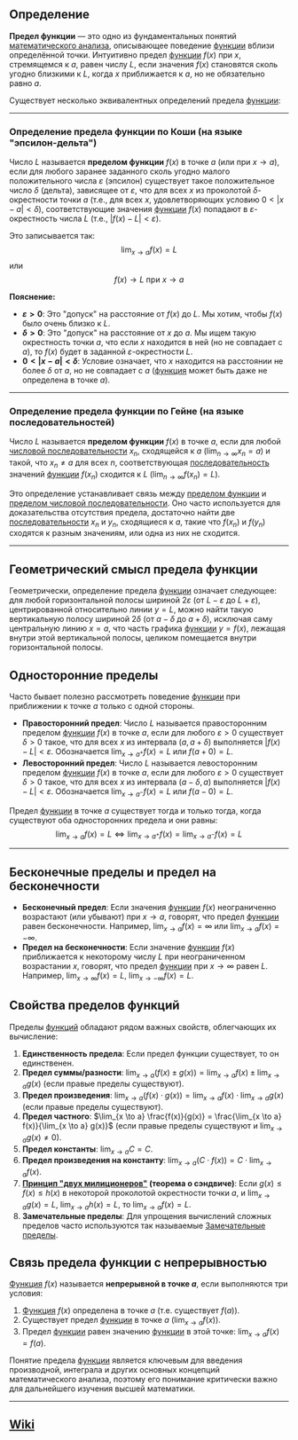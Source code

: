 ## Определение

**Предел функции** — это одно из фундаментальных понятий [математического анализа](https://ru.wikipedia.org/wiki/%D0%9C%D0%B0%D1%82%D0%B5%D0%BC%D0%B0%D1%82%D0%B8%D1%87%D0%B5%D1%81%D0%BA%D0%B8%D0%B9_%D0%B0%D0%BD%D0%B0%D0%BB%D0%B8%D0%B7 "Математический анализ"), описывающее поведение [функции](Функция.md) вблизи определённой точки. Интуитивно предел [функции](Функция.md) $f(x)$ при $x$, стремящемся к $a$, равен числу $L$, если значения $f(x)$ становятся сколь угодно близкими к $L$, когда $x$ приближается к $a$, но не обязательно равно $a$.

Существует несколько эквивалентных определений предела [функции](Функция.md):

---
### Определение предела функции по Коши (на языке "эпсилон-дельта")

Число $L$ называется **пределом функции** $f(x)$ в точке $a$ (или при $x \to a$), если для любого заранее заданного сколь угодно малого положительного числа $\varepsilon$ (эпсилон) существует такое положительное число $\delta$ (дельта), зависящее от $\varepsilon$, что для всех $x$ из проколотой $\delta$-окрестности точки $a$ (т.е., для всех $x$, удовлетворяющих условию $0 < |x - a| < \delta$), соответствующие значения [функции](Функция.md) $f(x)$ попадают в $\varepsilon$-окрестность числа $L$ (т.е., $|f(x) - L| < \varepsilon$).

Это записывается так:
$$ \lim_{x \to a} f(x) = L $$
или
$$ f(x) \to L \text{ при } x \to a $$

**Пояснение:**
*   **$\varepsilon > 0$**: Это "допуск" на расстояние от $f(x)$ до $L$. Мы хотим, чтобы $f(x)$ было очень близко к $L$.
*   **$\delta > 0$**: Это "допуск" на расстояние от $x$ до $a$. Мы ищем такую окрестность точки $a$, что если $x$ находится в ней (но не совпадает с $a$), то $f(x)$ будет в заданной $\varepsilon$-окрестности $L$.
*   **$0 < |x - a| < \delta$**: Условие означает, что $x$ находится на расстоянии не более $\delta$ от $a$, но не совпадает с $a$ ([функция](Функция.md) может быть даже не определена в точке $a$).

---
### Определение предела функции по Гейне (на языке последовательностей)

Число $L$ называется **пределом функции** $f(x)$ в точке $a$, если для любой [числовой последовательности](Числовая%20последовательность.md) $x_n$, сходящейся к $a$ ($\lim_{n \to \infty} x_n = a$) и такой, что $x_n \neq a$ для всех $n$, соответствующая [последовательность](Числовая%20последовательность.md) значений [функции](Функция.md) $f(x_n)$ сходится к $L$ ($\lim_{n \to \infty} f(x_n) = L$).

Это определение устанавливает связь между [пределом функции](Предел%20функции.md) и [пределом числовой последовательности](Предел%20числовой%20последовательности.md). Оно часто используется для доказательства отсутствия предела, достаточно найти две [последовательности](Числовая%20последовательность.md) $x_n$ и $y_n$, сходящиеся к $a$, такие что $f(x_n)$ и $f(y_n)$ сходятся к разным значениям, или одна из них не сходится.

---
## Геометрический смысл предела функции

Геометрически, определение предела [функции](Функция.md) означает следующее: для любой горизонтальной полосы шириной $2\varepsilon$ (от $L-\varepsilon$ до $L+\varepsilon$), центрированной относительно линии $y=L$, можно найти такую вертикальную полосу шириной $2\delta$ (от $a-\delta$ до $a+\delta$), исключая саму центральную линию $x=a$, что часть графика [функции](Функция.md) $y=f(x)$, лежащая внутри этой вертикальной полосы, целиком помещается внутри горизонтальной полосы.

## Односторонние пределы

Часто бывает полезно рассмотреть поведение [функции](Функция.md) при приближении к точке $a$ только с одной стороны.

*   **Правосторонний предел**: Число $L$ называется правосторонним пределом [функции](Функция.md) $f(x)$ в точке $a$, если для любого $\varepsilon > 0$ существует $\delta > 0$ такое, что для всех $x$ из интервала $(a, a+\delta)$ выполняется $|f(x) - L| < \varepsilon$. Обозначается $\lim_{x \to a^+} f(x) = L$ или $f(a+0) = L$.
*   **Левосторонний предел**: Число $L$ называется левосторонним пределом [функции](Функция.md) $f(x)$ в точке $a$, если для любого $\varepsilon > 0$ существует $\delta > 0$ такое, что для всех $x$ из интервала $(a-\delta, a)$ выполняется $|f(x) - L| < \varepsilon$. Обозначается $\lim_{x \to a^-} f(x) = L$ или $f(a-0) = L$.

Предел [функции](Функция.md) в точке $a$ существует тогда и только тогда, когда существуют оба односторонних предела и они равны:
$$ \lim_{x \to a} f(x) = L \iff \lim_{x \to a^+} f(x) = \lim_{x \to a^-} f(x) = L $$

---
## Бесконечные пределы и предел на бесконечности

*   **Бесконечный предел**: Если значения [функции](Функция.md) $f(x)$ неограниченно возрастают (или убывают) при $x \to a$, говорят, что предел [функции](Функция.md) равен бесконечности. Например, $\lim_{x \to a} f(x) = \infty$ или $\lim_{x \to a} f(x) = -\infty$.
*   **Предел на бесконечности**: Если значение [функции](Функция.md) $f(x)$ приближается к некоторому числу $L$ при неограниченном возрастании $x$, говорят, что предел [функции](Функция.md) при $x \to \infty$ равен $L$. Например, $\lim_{x \to \infty} f(x) = L$, $\lim_{x \to -\infty} f(x) = L$.

## Свойства пределов функций

Пределы [функций](Функция.md) обладают рядом важных свойств, облегчающих их вычисление:

1.  **Единственность предела**: Если предел функции существует, то он единственен.
2.  **Предел суммы/разности**: $\lim_{x \to a} (f(x) \pm g(x)) = \lim_{x \to a} f(x) \pm \lim_{x \to a} g(x)$ (если правые пределы существуют).
3.  **Предел произведения**: $\lim_{x \to a} (f(x) \cdot g(x)) = \lim_{x \to a} f(x) \cdot \lim_{x \to a} g(x)$ (если правые пределы существуют).
4.  **Предел частного**: $\lim_{x \to a} \frac{f(x)}{g(x)} = \frac{\lim_{x \to a} f(x)}{\lim_{x \to a} g(x)}$ (если правые пределы существуют и $\lim_{x \to a} g(x) \neq 0$).
5.  **Предел константы**: $\lim_{x \to a} C = C$.
6.  **Предел произведения на константу**: $\lim_{x \to a} (C \cdot f(x)) = C \cdot \lim_{x \to a} f(x)$.
7.  **[Принцип "двух милиционеров"](https://ru.wikipedia.org/wiki/%D0%A2%D0%B5%D0%BE%D1%80%D0%B5%D0%BC%D0%B0_%D0%BE_%D0%B4%D0%B2%D1%83%D1%85_%D0%BC%D0%B8%D0%BB%D0%B8%D1%86%D0%B8%D0%BE%D0%BD%D0%B5%D1%80%D0%B0%D1%85 "Теорема о двух милиционерах") (теорема о сэндвиче)**: Если $g(x) \le f(x) \le h(x)$ в некоторой проколотой окрестности точки $a$, и $\lim_{x \to a} g(x) = L$, $\lim_{x \to a} h(x) = L$, то $\lim_{x \to a} f(x) = L$.
8.  **Замечательные пределы**: Для упрощения вычислений сложных пределов часто используются так называемые [Замечательные пределы](Замечательные%20пределы.md).

## Связь предела функции с непрерывностью

[Функция](Функция.md) $f(x)$ называется **непрерывной в точке $a$**, если выполняются три условия:
1.  [Функция](Функция.md) $f(x)$ определена в точке $a$ (т.е. существует $f(a)$).
2.  Существует предел [функции](Функция.md) в точке $a$ ($\lim_{x \to a} f(x)$).
3.  Предел [функции](Функция.md) равен значению [функции](Функция.md) в этой точке: $\lim_{x \to a} f(x) = f(a)$.

Понятие предела [функции](Функция.md) является ключевым для введения производной, интеграла и других основных концепций математического анализа, поэтому его понимание критически важно для дальнейшего изучения высшей математики.

---
## [Wiki](https://ru.wikipedia.org/wiki/Предел_функции)